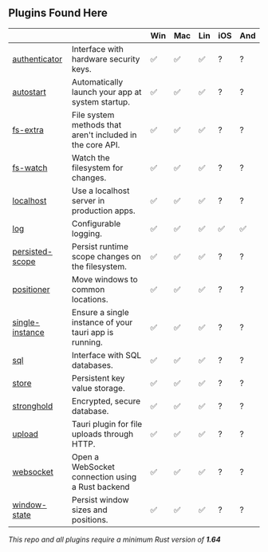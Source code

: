 
## Plugins Found Here

|                                            |                                                           | Win | Mac | Lin | iOS | And |
| ------------------------------------------ | --------------------------------------------------------- | --- | --- | --- | --- | --- |
| [authenticator](plugins/authenticator)     | Interface with hardware security keys.                    | ✅  | ✅  | ✅  | ?   | ?   |
| [autostart](plugins/autostart)             | Automatically launch your app at system startup.          | ✅  | ✅  | ✅  | ?   | ?   |
| [fs-extra](plugins/fs-extra)               | File system methods that aren't included in the core API. | ✅  | ✅  | ✅  | ?   | ?   |
| [fs-watch](plugins/fs-watch)               | Watch the filesystem for changes.                         | ✅  | ✅  | ✅  | ?   | ?   |
| [localhost](plugins/localhost)             | Use a localhost server in production apps.                | ✅  | ✅  | ✅  | ?   | ?   |
| [log](plugins/log)                         | Configurable logging.                                     | ✅  | ✅  | ✅  | ✅  | ✅  |
| [persisted-scope](plugins/persisted-scope) | Persist runtime scope changes on the filesystem.          | ✅  | ✅  | ✅  | ?   | ?   |
| [positioner](plugins/positioner)           | Move windows to common locations.                         | ✅  | ✅  | ✅  | ?   | ?   |
| [single-instance](plugins/single-instance) | Ensure a single instance of your tauri app is running.    | ✅  | ✅  | ✅  | ?   | ?   |
| [sql](plugins/sql)                         | Interface with SQL databases.                             | ✅  | ✅  | ✅  | ?   | ?   |
| [store](plugins/store)                     | Persistent key value storage.                             | ✅  | ✅  | ✅  | ?   | ?   |
| [stronghold](plugins/stronghold)           | Encrypted, secure database.                               | ✅  | ✅  | ✅  | ?   | ?   |
| [upload](plugins/upload)                   | Tauri plugin for file uploads through HTTP.               | ✅  | ✅  | ✅  | ?   | ?   |
| [websocket](plugins/websocket)             | Open a WebSocket connection using a Rust backend          | ✅  | ✅  | ✅  | ?   | ?   |
| [window-state](plugins/window-state)       | Persist window sizes and positions.                       | ✅  | ✅  | ✅  | ?   | ?   |

_This repo and all plugins require a minimum Rust version of **1.64**_

